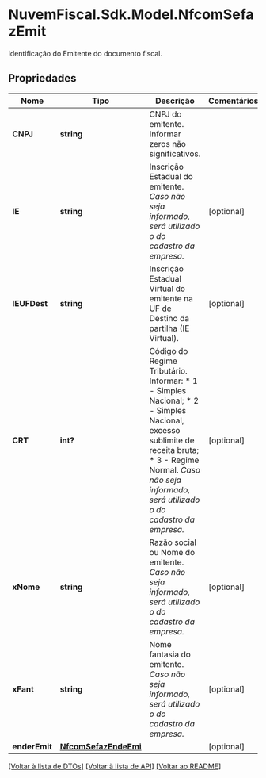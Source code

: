 # NuvemFiscal.Sdk.Model.NfcomSefazEmit
Identificação do Emitente do documento fiscal.

## Propriedades

Nome | Tipo | Descrição | Comentários
------------ | ------------- | ------------- | -------------
**CNPJ** | **string** | CNPJ do emitente.  Informar zeros não significativos. | 
**IE** | **string** | Inscrição Estadual do emitente.    *Caso não seja informado, será utilizado o do cadastro da empresa.* | [optional] 
**IEUFDest** | **string** | Inscrição Estadual Virtual do emitente na UF de Destino da partilha (IE Virtual). | [optional] 
**CRT** | **int?** | Código do Regime Tributário. Informar:  * 1 - Simples Nacional;  * 2 - Simples Nacional, excesso sublimite de receita bruta;  * 3 - Regime Normal.    *Caso não seja informado, será utilizado o do cadastro da empresa.* | [optional] 
**xNome** | **string** | Razão social ou Nome do emitente.    *Caso não seja informado, será utilizado o do cadastro da empresa.* | [optional] 
**xFant** | **string** | Nome fantasia do emitente.    *Caso não seja informado, será utilizado o do cadastro da empresa.* | [optional] 
**enderEmit** | [**NfcomSefazEndeEmi**](NfcomSefazEndeEmi.md) |  | [optional] 

[[Voltar à lista de DTOs]](../README.md#documentation-for-models) [[Voltar à lista de API]](../README.md#documentation-for-api-endpoints) [[Voltar ao README]](../README.md)

